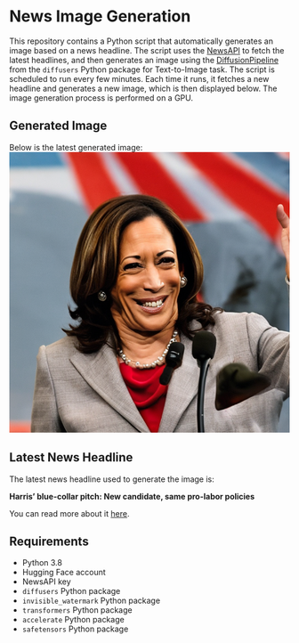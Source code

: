 # News Image Generation
This repository contains a Python script that automatically generates an image based on a news headline. The script uses the [NewsAPI](https://newsapi.org/) to fetch the latest headlines, and then generates an image using the [DiffusionPipeline](https://github.com/huggingface/diffusers) from the `diffusers` Python package for Text-to-Image task.
The script is scheduled to run every few minutes. Each time it runs, it fetches a new headline and generates a new image, which is then displayed below. The image generation process is performed on a GPU.

## Generated Image
Below is the latest generated image:
![Generated Image](image.png)

## Latest News Headline
The latest news headline used to generate the image is:

**Harris’ blue-collar pitch: New candidate, same pro-labor policies**

You can read more about it [here](https://news.google.com/rss/articles/CBMiigFBVV95cUxONEJSQ2FxSGRYRlFVdWVLZHQ3QWZmM0Z2dzVoczN0ZlVtdlhQWjRqNE9jdUxZV1RpRTVLUl9hVktrcVQ1aTdZRW9ScXk5SFpLN2pleEVQaERwcnpSZExaTUd2MjVxYmJiX1VZbEJENGxsemNyWnl1NW5WYnNxOEpjRFZLNnE1LXhzdHc?oc=5).

## Requirements
- Python 3.8
- Hugging Face account
- NewsAPI key
- `diffusers` Python package
- `invisible_watermark` Python package
- `transformers` Python package
- `accelerate` Python package
- `safetensors` Python package
